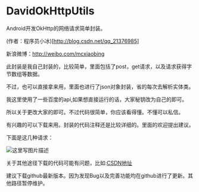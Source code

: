 # DavidOkHttpUtils

Android开发OkHttp的网络请求简单封装。

(作者：程序员小冰)[http://blog.csdn.net/qq_21376985]

新浪微博：http://weibo.com/mcxiaobing

此封装是我自己封装的，比较简单，里面包括了post，get请求，以及请求获得字节数组等数据。

不过，也可以直接拿来用，里面也进行了json对象封装，省的每次去解析实体类。

我这里使用了一些百度的api,如果想直接运行的话，大家秘钥改为自己的即可。

所以关于更改大家的即可。不过代码很简单，你应该看得懂。不懂可以私信。

有兴趣的可以下载来用。封装的代码注释还是比较详细的。里面的欢迎提出建议。

下面是这几种请求：

![这里写图片描述](http://img.blog.csdn.net/20161011155512203)


关于其他途径下载的代码可能有问题，比如:[CSDN地址](http://download.csdn.net/detail/qq_21376985/9650839)

建议下载github最新版本。因为发现Bug以及完善功能均在github进行了更新。其他路径暂停维护。
